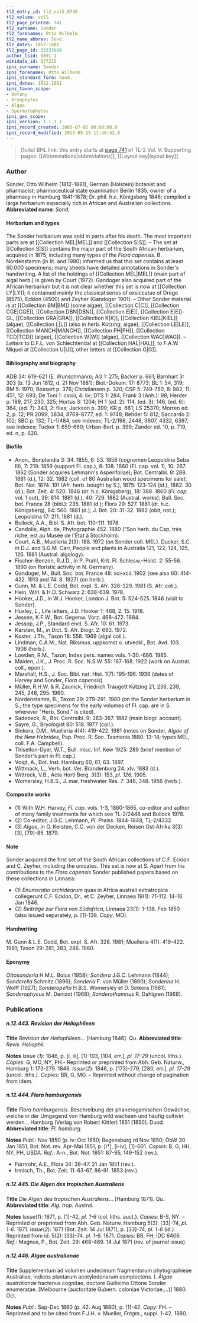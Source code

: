 ```yaml
---
tl2_entry_id: tl2_vol5_0736
tl2_volume: vol5
tl2_page_printed: 741
tl2_surname: Sonder
tl2_forenames: Otto Wilhelm
tl2_name_abbrev: Sond.
tl2_dates: 1812-1881
tl2_page_id: 33333880
author_lsid: 9891-1
wikidata_id: Q77215
ipni_surname: Sonder
ipni_forenames: Otto Wilhelm
ipni_standard_form: Sond.
ipni_dates: 1812-1881
ipni_taxon_scope: 
- Botany
- Bryophytes
- Algae
- Spermatophytes
ipni_geo_scope: 
ipni_version: 1.1.1.1
ipni_record_created: 2003-07-02 00:00:00.0
ipni_record_modified: 2013-05-15 11:46:42.0
---
```



> [!cite] BHL link: this entry starts at [page 741](https://www.biodiversitylibrary.org/page/33333880) of TL-2 Vol. V.
> Supporting pages: [[Abbreviations|abbreviations]], [[Layout key|layout key]].

### Author

Sonder, Otto Wilhelm (1812-1881), German (Holstein) botanist and pharmacist; pharmaceutical state examination Berlin 1835; owner of a pharmacy in Hamburg 1841-1878; Dr. phil. h.c. Königsberg 1846; compiled a large herbarium especially rich in African and Australian collections. 
**Abbreviated name**: *Sond.*

#### Herbarium and types

The Sonder herbarium was sold in parts after his death. The most important parts are at [[Collection MEL|MEL]] and [[Collection S|S]]. – The set at [[Collection S|S]] contains the major part of the South African herbarium, acquired in 1875, including many types of the *Flora capensis*. B. Nordenstamm (in lit. and 1980) informed us that this set contains at least 60.000 specimens; many sheets have detailed annotations in Sonder's handwriting. A list of the holdings of [[Collection MEL|MEL]] (main part of algal herb.) is given by Court (1972). Gandoger also acquired part of the African herbarium but it is not clear whether this set is now at [[Collection LY|LY]]; it contained mainly the classical series of exsiccatae of Drège (8575), Ecklon (4500) and Zeyher (Gandoger 1901). – Other Sonder material is at [[Collection BM|BM]] (some algae), [[Collection C|C]], [[Collection CGE|CGE]], [[Collection DBN|DBN]], [[Collection E|E]], [[Collection E|E]]-GL, [[Collection GRA|GRA]], [[Collection K|K]], [[Collection KIEL|KIEL]] (algae), [[Collection L|L]] (also in herb. Kützing; algae), [[Collection LE|LE]], [[Collection MANCH|MANCH]], [[Collection PH|PH]], [[Collection TCD|TCD]] (algae), [[Collection W|W]] (algae), [[Collection WAG|WAG]]. – *Letters* to D.F.L. von Schlechtendal at [[Collection HAL|HAL]], to F.A.W. Miquel at [[Collection U|U]], other letters at [[Collection G|G]].

#### Bibliography and biography

ADB 34: 619-621 (E. Wunschmann); AG 1: 275; Backer p. 661; Barnhart 3: 303 (b. 13 Jun 1812, d. 21 Nov 1881); Biol.-Dokum. 17: 8773; BL 1: 54, 319; BM 5: 1970; Bossert p. 376; Christiansen p. 320; CSP 5: 749-750, 8: 982, 11: 451, 12: 693; De Toni 1: cxviii, 4: liv; DTS 1: 284; Frank 3 (Anh.): 98; Herder p. 189, 217, 230, 325; Hortus 3: 1204; IH 1 (ed. 2): 114, (ed. 3): 146, (ed. 6): 364, (ed. 7): 343, 2: files; Jackson p. 399; KR p. 661; LS 25370; Morren ed. 2, p. 12; PR 2099, 3834, 8769-8777, ed. 1: 9748; Rehder 5: 812; Saccardo 2: 102; SBC p. 132; TL-1/484, see indexes; TL-2/198, 2448, 3607, 4332, 6397, see indexes; Tucker 1: 659-660; Urban-Berl. p. 399; Zander ed. 10, p. 719, ed. n, p. 820.

#### Biofile

- Anon., Bonplandia 3: 34. 1855, 6: 53. 1858 (cognomen Leopoldina Seba III), 7: 219. 1859 (support Fl. cap.), 8: 108. 1860 (Fl. cap. vol. 1), 10: 267. 1862 (Sonder acquires Lehmann's Asperifoliae); Bot. Centralbl. 8: 288. 1881 (d.), 12: 32. 1882 (coll. of 80 Australian wood specimens for sale); Bot. Not. 1874: 191 (Afr. herb. bought by S.), 1875: 123-124 (id.), 1882: 30 (d.); Bot. Zeit. 4: 520. 1846 (dr. h.c. Königsberg), 18: 388. 1860 (*Fl. cap.* vol. 1 out), 39: 814. 1881 (d.), 40: 729. 1882 (Austral. works); Bull. Soc. bot. France 28 (bibl.): 235. 1881 (d.); Flora 29: 527. 1881 (dr. h.c. Königsberg), 64: 560. 1881 (d.); J. Bot. 20: 31-32. 1882 (obit, not.); Leopoldina 17: 211. 1881 (d.).
- Bullock, A.A., Bibl. S. Afr. bot. 110-111. 1978.
- Candolle, Alph. de, Phytographie 452. 1880 ("Son herb. du Cap, très riche, est au Musée de l'État à Stockholm).
- Court, A.B., Muelleria 2(3): 188. 1972 (on Sonder coll. MEL). Ducker, S.C. *in* D.J. and S.G.M. Carr, People and plants in Australia 121, 122, 124, 125, 126. 1981 (Austral. algology).
- Fischer-Benzon, R.J.D., *in* P. Prahl, Krit. Fl. Schlesw.-Holst. 2: 55-56. 1890 (on floristic activity in N. Germany).
- Gandoger, M., Bull. Soc. bot. France 48: xci-xcii. 1902 (see also 60: 414-422. 1913 and 74: 8. 1927) (on herb.).
- Gunn, M. & L.E. Codd, Bot. expl. S. Afr. 328-329. 1981 (S. Afr. coll.).
- Hein, W.H. & H.D. Schwarz 2: 638-639. 1978.
- Hooker, J.D., *in* W.J. Hooker, London J. Bot. 5: 524-525. 1846 (visit to Sonder).
- Huxley, L., Life letters, J.D. Hooker 1: 468, 2. 15. 1918.
- Jessen, K.F.W., Bot. Gegenw. Vorz. 468-472. 1884.
- Jessop, J.P., Standard encl. S. Afr. 10: 61. 1973.
- Karsten, M., *in* Dict. S. Afr. Biogr. 2: 693. 1972.
- Koster, J.Th., Taxon 18: 558. 1969 (algal coll.).
- Lindman, C.A.M., Nat. Riksmus. uppkomst o. utveckl., Bot. Avd. 103. 1906 (herb.).
- Lowden, R.M., Taxon, Index pers. names vols. 1-30.-686. 1985.
- Maiden, J.K., J. Proc. R. Soc. N.S.W. 55: 167-168. 1922 (work on Austral. coll., epon.).
- Marshall, H.S., J. Soc. Bibl. nat. Hist. 1(7): 195-196. 1939 (dates of Harvey and Sonder, *Flora capensis*).
- Müller, R.H.W. & R. Zaunick, Friedrich Traugott Kützing 21, 238, 239, 245, 248, 295. 1960.
- Nordenstamm, B., Taxon 29: 279-291. 1980 (on the Sonder herbarium in S.; the type specimens for the early volumes of Fl. cap. are in S. wherever "Herb. Sond." is cited).
- Sadebeck, R., Bot. Centralbl. 9: 363-367. 1882 (main biogr. account).
- Sayre, G., Bryologist 80: 518. 1977 (coll.).
- Sinkora, D.M., Muelleria 4(4): 419-422. 1981 (notes on Sonder, *Algae of the New Hebrides*, Pap. Proc. R. Soc. Tasmania 1880: 13-14; types MEL, coll. F.A. Campbell).
- Thiselton-Dyer, W.T., Bull. misc. Inf. Kew 1925: 289 (brief mention of Sonder's part in Fl. cap.).
- Voigt, A., Bot. Inst. Hamburg 60, 61, 63. 1897.
- Wittmack, L., Verh. bot. Ver. Brandenburg 24: xlv. 1883 (d.).
- Wittrock, V.B., Acta Horti Berg. 3(3): 153, *pl. 126.* 1905.
- Womersley, H.B.S., J. mar. freshwater Res. 7: 346, 348. 1956 (herb.).

#### Composite works

- (1) With W.H. Harvey, *Fl. cap.* vols. 1-3, 1860-1865, co-editor and author of many family treatments for which see TL-2/2448 and Bullock 1978.
- (2) Co-editor, J.G.C. Lehmann, *Pl. Preiss.* 1844-1848, TL-2/4332.
- (3) *Algae, in* O. Kersten, C.C. von der Decken, Reisen Ost-Afrika 3(3): \[3\], \[79\]-85. 1879.

#### Note

Sonder acquired the first set of the South African collections of C.F. Ecklon and C. Zeyher, including the unicates. This set is now at S. Apart from his contributions to the *Flora capensis* Sonder published papers based on these collections in Linnaea:
- (1) *Enumeratio orchidearum* quas in Africa australi extratropica collegerunt C.F. Ecklon, Dr., et C. Zeyher, Linnaea 19(1): 71-112. 14-16 Jan 1846.
- (2) *Beiträge zur Flora von Südafrica*, Linnaea 23(1): 1-138. Feb 1850 (also issued separately, p. \[1\]-138. *Copy*: MO).

#### Handwriting

M. Gunn & L.E. Codd, Bot. expl. S. Afr. 328. 1981; Muelleria 4(1): 419-422. 1981; Taxon 29: 281, 283, 286. 1980.

#### Eponymy

*Ottosonderia* H.M.L. Bolus (1958); *Sondera* J.G.C. Lehmann (1844); *Sonderella* Schmitz (1896); *Sonderia* F. von Müller (1890); *Sonderina* H. Wolff (1927); *Sonderopelta* H.B.S. Womersley et D. Sinkora (1981); *Sonderophycus* M. Denizot (1968); *Sonderothamnus* R. Dahlgren (1968).

### Publications

##### n.12.443. Revision der Heliophileen

**Title**
*Revision der Heliophileen*... \[Hamburg 1846\]. Qu.
**Abbreviated title**: *Revis. Heliophil.*

**Notes**
*Issue* (*1*): 1846, p. \[i, iii\], \[1\]-103, \[104, err.\], *pl. 17-29* (uncol. liths.). *Copies*: G, MO, NY, PH.- Reprinted or preprinted from Abh. Geb. Naturw., Hamburg 1: 173-279. 1846.
*Issue*(*2*): 1846, p. \[173\]-279, \[280, err.\], *pl. 17-29* (uncol. liths.). *Copies*: BR, G, MO. – Reprinted without change of pagination from idem.

##### n.12.444. Flora hamburgensis

**Title**
*Flora hamburgensis*. Beschreibung der phanerogamischen Gewächse, welche in der Umgegend von Hamburg wild wachsen und häufig cultivirt werden... Hamburg (Verlag von Robert Kittler) 1851 \[1850\]. Duod.
**Abbreviated title**: *Fl. hamburg.*

**Notes**
*Publ*.: Nov 1850 (p. iv: Oct 1850; Regensburg rd Nov 1850; ÖbW 30 Jan 1851; Bot. Not. rev. Apr-Mai 1851, p. \[i\*\], \[i-iv\], \[1\]-601. *Copies*: B, G, HH, NY, PH, USDA.
*Ref*.: A-n., Bot. Not. 1851: 87-95, 149-152 (rev.).
- Fürnrohr, A.E., Flora 34: 38-47. 21 Jan 1851 (rev.).
- Irmisch, Th., Bot. Zeit. 11: 63-67, 86-91. 1853 (rev.).

##### n.12.445. Die Algen des tropischen Australiens

**Title**
*Die Algen des tropischen Australiens*... \[Hamburg 1871\]. Qu.
**Abbreviated title**: *Alg. trop. Austral.*

**Notes**
*Issue*(*1*): 1871, p. \[1\]-42, *pl. 1-6* (col. liths. auct.). *Copies*: B-S, NY. – Reprinted or preprinted from Abh. Geb. Naturw. Hamburg 5(2): \[33\]-74, *pl. 1-6.* 1871.
*Issue*(*2*): 1871 (Bot. Zeit. 14 Jul 1871), p. \[33\]-74, *pl. 1-6* (id.). Reprinted from id. 5(2): \[33\]-74. p*l. 1-6.* 1871. *Copies*: BR, FH; IDC 6406.
*Ref*.: Magnus, P., Bot. Zeit. 29: 468-469. 14 Jul 1871 (rev. of journal issue).

##### n.12.446. Algae australianae

**Title**
Supplementum ad volumen undecimum fragmentorum phytographieae Australiae, indices plantarum acotyledonarum complectens. I. *Algae australianae* hactenus cognitae, doctore Guilielmo Ottone Sonder enumeratae. \[Melbourne (auctoritate Gubern. coloniae Victoriae....)\] 1880. Oct.

**Notes**
*Publ*.: Sep-Dec 1880 (p. 42: Aug 1880), p. \[1\]-42. *Copy*: FH. – Reprinted and to be cited from F.J.H. v. Mueller, *Fragm*., suppl. 1-42. 1880.

